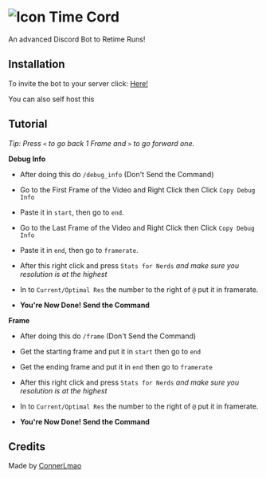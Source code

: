 
# ![Icon](https://user-images.githubusercontent.com/110003454/202564155-de99589f-16d2-4203-bb8a-dc2a203b7667.png)  Time Cord 


An advanced Discord Bot to Retime Runs!
## Installation

To invite the bot to your server click: [Here!](https://discord.com/api/oauth2/authorize?client_id=1026237804449120377&permissions=2147568640&scope=applications.commands%20bot)

You can also self host this


## Tutorial

*Tip: Press ```<``` to go back 1 Frame and ```>``` to go forward one.*

**Debug Info**

- After doing this do ```/debug_info``` (Don't Send the Command)

- Go to the First Frame of the Video and Right Click then Click ```Copy Debug Info```

- Paste it in ```start```, then go to ```end```.

- Go to the Last Frame of the Video and Right Click then Click ```Copy Debug Info```

- Paste it in ```end```, then go to ```framerate```.

- After this right click and press ```Stats for Nerds``` *and make sure you resolution is at the highest*

- In to ```Current/Optimal Res``` the number to the right of ```@``` put it in framerate.

- **You're Now Done! Send the Command**

**Frame**

- After doing this do ```/frame``` (Don't Send the Command)

- Get the starting frame and put it in ```start``` then go to ```end```

- Get the ending frame and put it in ```end``` then go to ```framerate```

- After this right click and press ```Stats for Nerds``` *and make sure you resolution is at the highest*

- In to ```Current/Optimal Res``` the number to the right of ```@``` put it in framerate.

- **You're Now Done! Send the Command**
## Credits

Made by [ConnerLmao](https://github.com/ConnerConnerConner)
